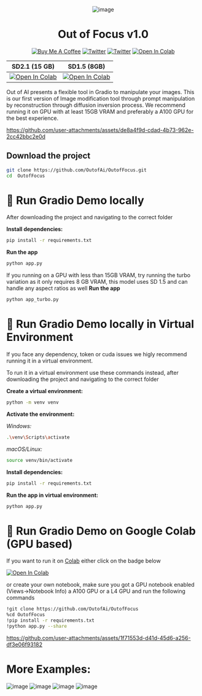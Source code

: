 
<div align="center">

![image](https://github.com/user-attachments/assets/55a38e74-ab93-4d80-91c8-0fa6130af45a)

<h1>Out of Focus v1.0</h1>

<a href="https://www.buymeacoffee.com/outofai" target="_blank"><img src="https://img.shields.io/badge/-buy_me_a%C2%A0coffee-red?logo=buy-me-a-coffee" alt="Buy Me A Coffee"></a>
[![Twitter](https://img.shields.io/twitter/url/https/twitter.com/cloudposse.svg?style=social&label=Ashleigh%20Watson)](https://twitter.com/OutofAi) 
[![Twitter](https://img.shields.io/twitter/url/https/twitter.com/cloudposse.svg?style=social&label=Alex%20Nasa)](https://twitter.com/banterless_ai)
[![Open In Colab](https://colab.research.google.com/assets/colab-badge.svg)](https://colab.research.google.com/github/OutofAi/OutofFocus/blob/main/app_colab.ipynb)


</div>

| **SD2.1 (15 GB)** | **SD1.5 (8GB)** |
|----------------------|----------------------|
| [![Open In Colab](https://colab.research.google.com/assets/colab-badge.svg)](https://colab.research.google.com/github/OutofAi/OutofFocus/blob/main/app_colab.ipynb) | [![Open In Colab](https://colab.research.google.com/assets/colab-badge.svg)](https://colab.research.google.com/github/OutofAi/OutofFocus/blob/main/app_turbo_colab.ipynb) |


Out of AI presents a flexible tool in Gradio to manipulate your images. This is our first version of Image modification tool through prompt manipulation by reconstruction through diffusion inversion process.
We recommend running it on GPU with at least 15GB VRAM and preferably a A100 GPU for the best experience.


https://github.com/user-attachments/assets/de8a4f9d-cdad-4b73-962e-2cc42bbc2e0d



## Download the project

```bash
git clone https://github.com/OutofAi/OutofFocus.git
cd  OutofFocus
```

# 🚀 Run Gradio Demo locally
After downloading the project and navigating to the correct folder

**Install dependencies:**
```bash
pip install -r requirements.txt
```
**Run the app**
```bash
python app.py
```
If you running on a GPU with less than 15GB VRAM, try running the turbo variation as it only requires 8 GB VRAM, this model
uses SD 1.5 and can handle any aspect ratios as well
**Run the app**
```bash
python app_turbo.py
```

# 🚀 Run Gradio Demo locally in Virtual Environment
If you face any dependency, token or cuda issues we higly recommend running it in a virtual environment.

To run it in a virtual environment use these commands instead, after downloading the project and navigating to the correct folder

**Create a virtual environment:**
```bash
python -m venv venv
```

**Activate the environment:**

*Windows:*
```bash
.\venv\Scripts\activate
```
*macOS/Linux:*
```bash
source venv/bin/activate
```
**Install dependencies:**
```bash
pip install -r requirements.txt
```
**Run the app in virtual environment:**
```bash
python app.py
```

# 🚀 Run Gradio Demo on Google Colab (GPU based)



If you want to run it on [Colab](https://colab.research.google.com/) either click on the badge below 


 [![Open In Colab](https://colab.research.google.com/assets/colab-badge.svg)](https://colab.research.google.com/github/OutofAi/OutofFocus/blob/main/app_colab.ipynb)

 or create your own notebook, make sure you got a GPU notebook enabled (Views->Notebook Info) a A100 GPU or a L4 GPU and run the following commands


```bash
!git clone https://github.com/OutofAi/OutofFocus
%cd OutofFocus
!pip install -r requirements.txt
!python app.py --share
```


https://github.com/user-attachments/assets/1f71553d-d41d-45d6-a256-df3e06f93182


# More Examples:
![image](https://github.com/user-attachments/assets/d9f7aac4-abd6-448f-9c1a-c046958086a9)
![image](https://github.com/user-attachments/assets/a19e1a43-de42-4244-ba39-5fcdbff509d4)
![image](https://github.com/user-attachments/assets/6b80e011-3959-4b3e-a686-365bdb32ae94)
![image](https://github.com/user-attachments/assets/62a324b5-a792-438a-97c5-0e40953a84ed)



